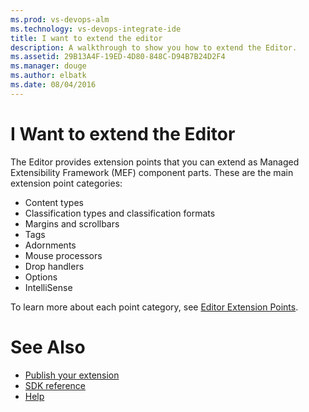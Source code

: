 ```yaml
---
ms.prod: vs-devops-alm
ms.technology: vs-devops-integrate-ide
title: I want to extend the editor
description: A walkthrough to show you how to extend the Editor.
ms.assetid: 29B13A4F-19ED-4D80-848C-D94B7B24D2F4
ms.manager: douge
ms.author: elbatk
ms.date: 08/04/2016
---
```


# I Want to extend the Editor

The Editor provides extension points that you can extend as Managed Extensibility Framework (MEF) component parts. These are the main extension point categories:
* Content types
* Classification types and classification formats
* Margins and scrollbars
* Tags 
* Adornments
* Mouse processors
* Drop handlers
* Options
* IntelliSense

To learn more about each point category, see [Editor Extension Points](https://msdn.microsoft.com/en-us/library/dd885244.aspx). 

# See Also

* [Publish your extension](/integrate/ide/extensions/publish_extensions/publish.md)
* [SDK reference](/integrate/ide/extensions/sdk.md)
* [Help](/integrate/ide/extensions/help/help.md)